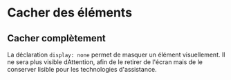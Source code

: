 # Cacher des éléments

## Cacher complètement

La déclaration `display: none` permet de masquer un élément visuellement. Il ne sera plus visible dAttention, afin de le retirer de l'écran mais de le conserver lisible pour les technologies d'assistance.
<!--stackedit_data:
eyJoaXN0b3J5IjpbMTUwOTI4NTY5MF19
-->